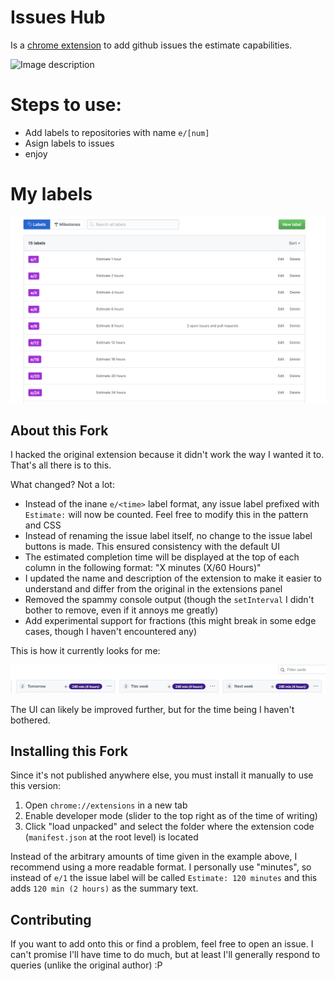 # Issues Hub
Is a [chrome extension](https://chrome.google.com/webstore/detail/issues-hub/gjpcbkmnpfnpmghmiohfcbhckigmloic) to add github issues the estimate capabilities.

![Image description](./imgs/usage.gif)

# Steps to use:
 - Add labels to repositories with name `e/[num]`
 - Asign labels to issues
 - enjoy

# My labels
![Image description](./imgs/labels.png)

## About this Fork

I hacked the original extension because it didn't work the way I wanted it to. That's all there is to this.

What changed? Not a lot:

* Instead of the inane ``e/<time>`` label format, any issue label prefixed with ``Estimate:`` will now be counted. Feel free to modify this in the pattern and CSS
* Instead of renaming the issue label itself, no change to the issue label buttons is made. This ensured consistency with the default UI
* The estimated completion time will be displayed at the top of each column in the following format: "X minutes (X/60 Hours)"
* I updated the name and description of the extension to make it easier to understand and differ from the original in the extensions panel
* Removed the spammy console output (though the ``setInterval`` I didn't bother to remove, even if it annoys me greatly)
* Add experimental support for fractions (this might break in some edge cases, though I haven't encountered any)

This is how it currently looks for me:

![New is ALWAYS better](./imgs/summary.png)

The UI can likely be improved further, but for the time being I haven't bothered.

## Installing this Fork

Since it's not published anywhere else, you must install it manually to use this version:

1. Open ``chrome://extensions`` in a new tab
2. Enable developer mode (slider to the top right as of the time of writing)
3. Click "load unpacked" and select the folder where the extension code (``manifest.json`` at the root level) is located

Instead of the arbitrary amounts of time given in the example above, I recommend using a more readable format. I personally use "minutes", so instead of ``e/1`` the issue label will be called ``Estimate: 120 minutes`` and this adds ``120 min (2 hours)`` as the summary text.

## Contributing

If you want to add onto this or find a problem, feel free to open an issue. I can't promise I'll have time to do much, but at least I'll generally respond to queries (unlike the original author) :P
